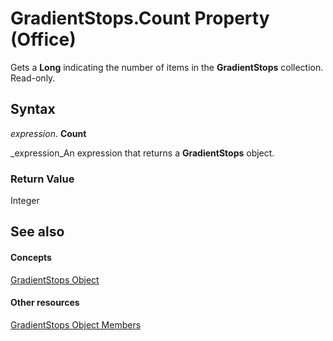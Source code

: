 
# GradientStops.Count Property (Office)

Gets a  **Long** indicating the number of items in the **GradientStops** collection. Read-only.


## Syntax

 _expression_. **Count**

 _expression_An expression that returns a  **GradientStops** object.


### Return Value

Integer


## See also


#### Concepts


 [GradientStops Object](365949f0-29b3-76e1-1163-2ac870f68f7a.md)
#### Other resources


 [GradientStops Object Members](9cab316d-3302-a119-b02b-54eea372acee.md)
